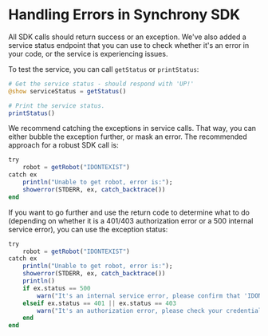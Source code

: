 # Handling Errors in Synchrony SDK

All SDK calls should return success or an exception. We've also added a service status endpoint that you can use to check whether it's an error in your code, or the service is experiencing issues.

To test the service, you can call `getStatus` or `printStatus`:

```julia
# Get the service status - should respond with 'UP!'
@show serviceStatus = getStatus()

# Print the service status.
printStatus()
```

We recommend catching the exceptions in service calls. That way, you can either bubble the exception further, or mask an error. The recommended approach for a robust SDK call is:

```julia
try
    robot = getRobot("IDONTEXIST")
catch ex
    println("Unable to get robot, error is:");
    showerror(STDERR, ex, catch_backtrace())
end
```

If you want to go further and use the return code to determine what to do (depending on whether it is a 401/403 authorization error or a 500 internal service error), you can use the exception status:

```julia
try
    robot = getRobot("IDONTEXIST")
catch ex
    println("Unable to get robot, error is:");
    showerror(STDERR, ex, catch_backtrace())
    println()
    if ex.status == 500
        warn("It's an internal service error, please confirm that 'IDONTEXIST' exists :)")
    elseif ex.status == 401 || ex.status == 403
        warn("It's an authorization error, please check your credentials")
    end
end
```
